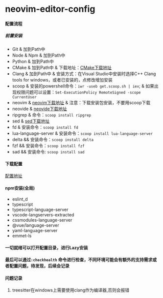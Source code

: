 # neovim-editor-config

#### 配置流程

##### 前置安装
- Git & 加到Path中
- Node & Npm & 加到Path中
- Python & 加到Path中
- CMake & 加到Path中 & 下载地址：[CMake下载地址](https://cmake.org/download/)
- Clang & 加到Path中 & 安装方式：在Visual Studio中安装时选择C++ Clang tools for windows，或者已安装的，点修改增加安装
- scoop & 安装的powershell命令：```iwr -useb get.scoop.sh | iex```; & 如果出现权限问题可以设置：```Set-ExecutionPolicy RemoteSigned -scope CurrentUser```
- neovim & [neovim下载地址](https://github.com/neovim/neovim/blob/master/INSTALL.md) & 注意：下载安装包安装，不要用scoop下载
- neovide & [neovide下载地址](https://neovide.dev/)
- ripgrep & 命令：```scoop install ripgrep```
- sed & [sed下载地址](https://ftp.gnu.org/gnu/sed/)
- fd & 安装命令：```scoop install fd```
- lua-language-server & 安装命令：```scoop install lua-language-server```
- delta && 安装命令：```scoop install delta```
- fzf && 安装命令：```scoop install fzf```
- sad && 安装命令: ```scoop install sad```

#### 下载配置
[配置地址](git@github.com:somnus9527/neovim-editor-config.git)

#### npm安装(全局)
- eslint_d
- typescript
- typescript-language-server
- vscode-langservers-extracted
- cssmodules-language-server
- @vue/language-server
- yaml-language-server
- emmet-ls 

#### 一切就绪可以打开配置目录，进行Lazy安装

#### 最后可以通过`:checkhealth` 命令进行检查，不同环境可能会有额外的支持需求或者配置问题，待发现，后续会记录

#### 问题记录
1. treesitter在windows上需要使用clang作为编译器,否则会报错
